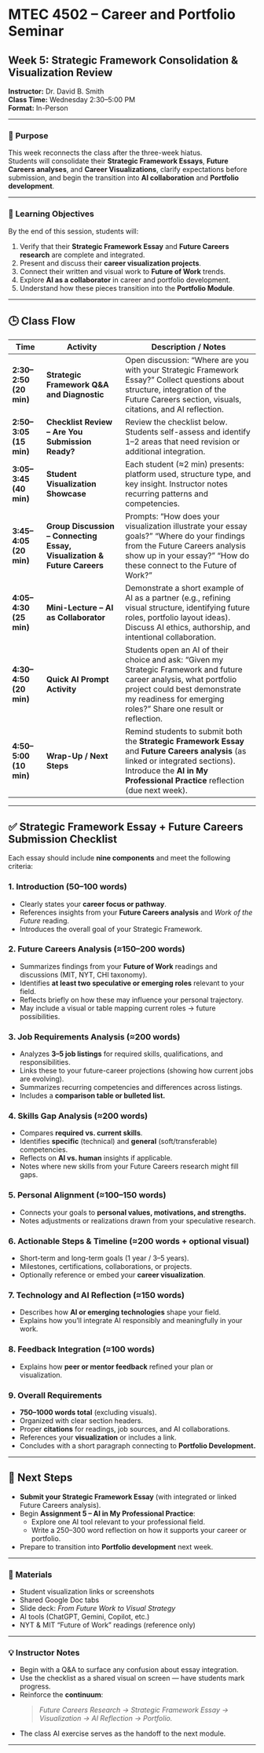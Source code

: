 # MTEC 4502 – Career and Portfolio Seminar  
## Week 5: Strategic Framework Consolidation & Visualization Review  
**Instructor:** Dr. David B. Smith  
**Class Time:** Wednesday 2:30–5:00 PM  
**Format:** In-Person  

---

### 🎯 Purpose
This week reconnects the class after the three-week hiatus.  
Students will consolidate their **Strategic Framework Essays**, **Future Careers analyses**, and **Career Visualizations**, clarify expectations before submission, and begin the transition into **AI collaboration** and **Portfolio development**.

---

### 🧭 Learning Objectives
By the end of this session, students will:
1. Verify that their **Strategic Framework Essay** and **Future Careers research** are complete and integrated.  
2. Present and discuss their **career visualization projects**.  
3. Connect their written and visual work to **Future of Work** trends.  
4. Explore **AI as a collaborator** in career and portfolio development.  
5. Understand how these pieces transition into the **Portfolio Module**.

---

## 🕒 Class Flow

| Time | Activity | Description / Notes |
|------|-----------|---------------------|
| **2:30–2:50 (20 min)** | **Strategic Framework Q&A and Diagnostic** | Open discussion: “Where are you with your Strategic Framework Essay?” Collect questions about structure, integration of the Future Careers section, visuals, citations, and AI reflection. |
| **2:50–3:05 (15 min)** | **Checklist Review – Are You Submission Ready?** | Review the checklist below. Students self-assess and identify 1–2 areas that need revision or additional integration. |
| **3:05–3:45 (40 min)** | **Student Visualization Showcase** | Each student (≈2 min) presents: platform used, structure type, and key insight. Instructor notes recurring patterns and competencies. |
| **3:45–4:05 (20 min)** | **Group Discussion – Connecting Essay, Visualization & Future Careers** | Prompts: “How does your visualization illustrate your essay goals?” “Where do your findings from the Future Careers analysis show up in your essay?” “How do these connect to the Future of Work?” |
| **4:05–4:30 (25 min)** | **Mini-Lecture – AI as Collaborator** | Demonstrate a short example of AI as a partner (e.g., refining visual structure, identifying future roles, portfolio layout ideas). Discuss AI ethics, authorship, and intentional collaboration. |
| **4:30–4:50 (20 min)** | **Quick AI Prompt Activity** | Students open an AI of their choice and ask: “Given my Strategic Framework and future career analysis, what portfolio project could best demonstrate my readiness for emerging roles?” Share one result or reflection. |
| **4:50–5:00 (10 min)** | **Wrap-Up / Next Steps** | Remind students to submit both the **Strategic Framework Essay** and **Future Careers analysis** (as linked or integrated sections). Introduce the **AI in My Professional Practice** reflection (due next week). |

---

## ✅ Strategic Framework Essay + Future Careers Submission Checklist

Each essay should include **nine components** and meet the following criteria:

### 1. Introduction (50–100 words)
- Clearly states your **career focus or pathway**.  
- References insights from your **Future Careers analysis** and *Work of the Future* reading.  
- Introduces the overall goal of your Strategic Framework.

### 2. Future Careers Analysis (≈150–200 words)
- Summarizes findings from your **Future of Work** readings and discussions (MIT, NYT, CHI taxonomy).  
- Identifies **at least two speculative or emerging roles** relevant to your field.  
- Reflects briefly on how these may influence your personal trajectory.  
- May include a visual or table mapping current roles → future possibilities.

### 3. Job Requirements Analysis (≈200 words)
- Analyzes **3–5 job listings** for required skills, qualifications, and responsibilities.  
- Links these to your future-career projections (showing how current jobs are evolving).  
- Summarizes recurring competencies and differences across listings.  
- Includes a **comparison table or bulleted list.**

### 4. Skills Gap Analysis (≈200 words)
- Compares **required vs. current skills**.  
- Identifies **specific** (technical) and **general** (soft/transferable) competencies.  
- Reflects on **AI vs. human** insights if applicable.  
- Notes where new skills from your Future Careers research might fill gaps.

### 5. Personal Alignment (≈100–150 words)
- Connects your goals to **personal values, motivations, and strengths.**  
- Notes adjustments or realizations drawn from your speculative research.

### 6. Actionable Steps & Timeline (≈200 words + optional visual)
- Short-term and long-term goals (1 year / 3–5 years).  
- Milestones, certifications, collaborations, or projects.  
- Optionally reference or embed your **career visualization**.

### 7. Technology and AI Reflection (≈150 words)
- Describes how **AI or emerging technologies** shape your field.  
- Explains how you’ll integrate AI responsibly and meaningfully in your work.

### 8. Feedback Integration (≈100 words)
- Explains how **peer or mentor feedback** refined your plan or visualization.

### 9. Overall Requirements
- **750–1000 words total** (excluding visuals).  
- Organized with clear section headers.  
- Proper **citations** for readings, job sources, and AI collaborations.  
- References your **visualization** or includes a link.  
- Concludes with a short paragraph connecting to **Portfolio Development.**

---

## 🧠 Next Steps
- **Submit your Strategic Framework Essay** (with integrated or linked Future Careers analysis).  
- Begin **Assignment 5 – AI in My Professional Practice**:  
  - Explore one AI tool relevant to your professional field.  
  - Write a 250–300 word reflection on how it supports your career or portfolio.  
- Prepare to transition into **Portfolio development** next week.

---

### 🧰 Materials
- Student visualization links or screenshots  
- Shared Google Doc tabs  
- Slide deck: *From Future Work to Visual Strategy*  
- AI tools (ChatGPT, Gemini, Copilot, etc.)  
- NYT & MIT “Future of Work” readings (reference only)  

---

### 💡 Instructor Notes
- Begin with a Q&A to surface any confusion about essay integration.  
- Use the checklist as a shared visual on screen — have students mark progress.  
- Reinforce the **continuum**:  
  > *Future Careers Research → Strategic Framework Essay → Visualization → AI Reflection → Portfolio.*  
- The class AI exercise serves as the handoff to the next module.

---
